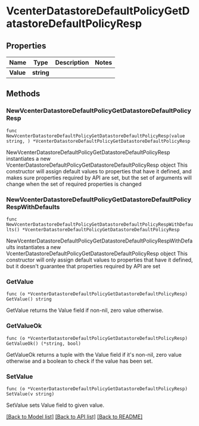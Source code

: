 # VcenterDatastoreDefaultPolicyGetDatastoreDefaultPolicyResp

## Properties

Name | Type | Description | Notes
------------ | ------------- | ------------- | -------------
**Value** | **string** |  | 

## Methods

### NewVcenterDatastoreDefaultPolicyGetDatastoreDefaultPolicyResp

`func NewVcenterDatastoreDefaultPolicyGetDatastoreDefaultPolicyResp(value string, ) *VcenterDatastoreDefaultPolicyGetDatastoreDefaultPolicyResp`

NewVcenterDatastoreDefaultPolicyGetDatastoreDefaultPolicyResp instantiates a new VcenterDatastoreDefaultPolicyGetDatastoreDefaultPolicyResp object
This constructor will assign default values to properties that have it defined,
and makes sure properties required by API are set, but the set of arguments
will change when the set of required properties is changed

### NewVcenterDatastoreDefaultPolicyGetDatastoreDefaultPolicyRespWithDefaults

`func NewVcenterDatastoreDefaultPolicyGetDatastoreDefaultPolicyRespWithDefaults() *VcenterDatastoreDefaultPolicyGetDatastoreDefaultPolicyResp`

NewVcenterDatastoreDefaultPolicyGetDatastoreDefaultPolicyRespWithDefaults instantiates a new VcenterDatastoreDefaultPolicyGetDatastoreDefaultPolicyResp object
This constructor will only assign default values to properties that have it defined,
but it doesn't guarantee that properties required by API are set

### GetValue

`func (o *VcenterDatastoreDefaultPolicyGetDatastoreDefaultPolicyResp) GetValue() string`

GetValue returns the Value field if non-nil, zero value otherwise.

### GetValueOk

`func (o *VcenterDatastoreDefaultPolicyGetDatastoreDefaultPolicyResp) GetValueOk() (*string, bool)`

GetValueOk returns a tuple with the Value field if it's non-nil, zero value otherwise
and a boolean to check if the value has been set.

### SetValue

`func (o *VcenterDatastoreDefaultPolicyGetDatastoreDefaultPolicyResp) SetValue(v string)`

SetValue sets Value field to given value.



[[Back to Model list]](../README.md#documentation-for-models) [[Back to API list]](../README.md#documentation-for-api-endpoints) [[Back to README]](../README.md)


